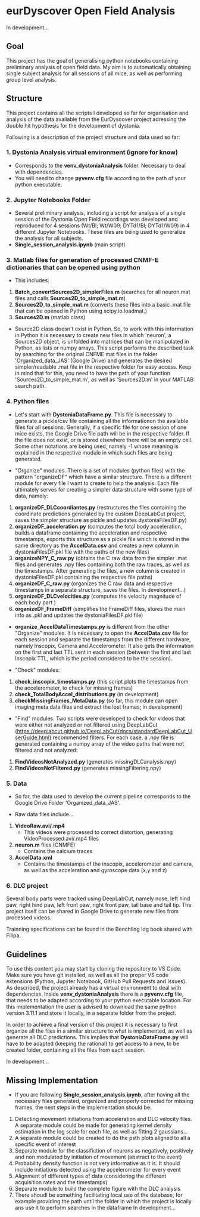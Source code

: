 # eurDyscover Open Field Analysis

In development...

## Goal
This project has the goal of generalising python notebooks containing preliminary analysis of open field data. My aim is to automatically obtaining single subject analysis for all sessions of all mice, as well as performing group level analysis.

## Structure

This project contains all the scripts I developed so far for organisation and analysis of the data available from the EurDyscover project adressing the double hit hypothesis for the development of dystonia.

Following is a description of the project structure and data used so far:

### 1. Dystonia Analysis virtual environment (ignore for know)
- Corresponds to the **venv_dystoniaAnalysis** folder. Necessary to deal with dependencies.
- You will need to change **pyvenv.cfg** file according to the path of your python executable.

### 2. Jupyter Notebooks Folder
- Several preliminary analysis, including a script for analysis of a single session of the Dystonia Open Field recordings was developed and reproduced for 4 sessions (Wt/Bl; Wt/W09; DYTd1/Bl; DYTd1/W09) in 4 different Jupyter Notebooks. These files are being used to generalize the analysis for all subjects.
- **Single_session_analysis.ipynb** (main script)

### 3. Matlab files for generation of processed CNMF-E dictionaries that can be opened using python
- This includes:
1. **Batch_convertSources2D_simplerFiles.m** (searches for all neuron.mat files and calls **Sources2D_to_simple_mat.m**)
2. **Sources2D_to_simple_mat.m** (converts these files into a basic .mat file that can be opened in Python using scipy.io.loadmat.)
3. **Sources2D.m** (matlab class)

- Source2D class doesn't exist in Python. So, to work with this information in Python it is necessary to create new files in which 'neuron', a Sources2D object, is unfolded into matrices that can be manipulated in Python, as lists or numpy arrays. This script performs the described task by searching for the original CNFME mat files in the folder 'Organized_data_JAS' (Google Drive) and generates the desired simpler/readable .mat file in the respective folder for easy access. Keep in mind that for this, you need to have the path of your function 'Sources2D_to_simple_mat.m', as well as 'Sources2D.m' in your MATLAB search path.

### 4. Python files

- Let's start with **DystoniaDataFrame.py**. This file is necessary to generate a pickle/csv file containing all the informationon the available files for all sessions. Generally, if a specific file for one session of one mice exists, the Google Drive file path will be in the respective folder. If the file does not exist, or is stored elsewhere there will be an empty cell. Some other notations are being used, namely -1 whose meaning is explained in the respective module in which such files are being generated. 

- "Organize" modules. There is a set of modules (python files) with the pattern "organizeDF" which have a similar structure. There is a different module for every file I want to create to help the analysis. Each file ultimately serves for creating a simpler data structure with some type of data, namely:
1. **organizeDF_DLCcoordiantes.py** (restructures the files containing the coordinate predictions generated by the custom DeepLabCut project, saves the simpler structure as pickle and updates dystoniaFilesDF.py)
2. **organizeDF_acceleration.py** (computes the total body acceleration, builds a dataframe containing the acceleration and respective timestamps, exports this structure as a pickle file which is stored in the same directory as the **AccelData.csv** and creates a new column in dystoniaFilesDF.pkl file with the paths of the new files)
3. **organizeNPY_C_raw.py** (obtains the C raw data from the simpler .mat files and generates .npy files containing both the raw traces, as well as the timestamps. After generating the files, a new column is created in dystoniaFilesDF.pkl containing the respective file paths) 
4. **organizeDF_C_raw.py** (organizes the C raw data and respective timestamps in a separate structure, saves the files. In development...)
5. **organizeDF_DLCvelocities.py** (computes the velocity magnitude of each body part )
6. **organizeDF_FrameDiff** (simplifies the FrameDiff files, stores the main info as .pkl and updates the dystoniaFilesDF.pkl file)

- **organize_AccelDataTimestamps.py** is different from the other "Organize" modules. It is necessary to open the **AccelData.csv** file for each session and separate the timestamps from the different hardware, namely Inscopix, Camera and Accelerometer. It also gets the information on the first and last TTL sent in each session (between the first and last Inscopix TTL, which is the period considered to be the session).
 
- "Check" modules:
1. **check_inscopix_timestamps.py** (this script plots the timestamps from the accelerometer, to check for missing frames)
2. **check_TotalBodyAccel_distributions.py** (in development)
3. **checkMissingFrames_MetaData.py** (so far, this module can open imaging meta data files and extract the lost frames; in development)

- "Find" modules. Two scripts were developed to check for videos that were either not analyzed or not filtered using DeepLabCut (https://deeplabcut.github.io/DeepLabCut/docs/standardDeepLabCut_UserGuide.html) recommended filters. For each case, a .npy file is generated containing a numpy array of the video paths that were not filtered and not analyzed:
1. **FindVideosNotAnalyzed.py** (generates missingDLCanalysis.npy)
2. **FindVideosNotFiltered.py** (generates missingFiltering.npy)

### 5. Data 

- So far, the data used to develop the current pipeline corresponds to the Google Drive Folder 'Organized_data_JAS'. 

- Raw data files include...
1. **VideoRaw.avi/.mp4**
    - This videos were processed to correct distortion, generating VideoProcessed.avi/.mp4 files
2. **neuron.m** files (CNMFE)
    - Contains the calcium traces
3. **AccelData.xml**
    - Contains the timestamps of the inscopix, accelerometer and camera, as well as the acceleration and gyroscope data (x,y and z)

### 6. DLC project

Several body parts were tracked using DeepLabCut, namely nose, left hind paw, right hind paw, left front paw, right front paw, tail base and tail tip.
The project itself can be shared in Google Drive to generate new files from processed videos.

Trainning specifications can be found in the Benchling log book shared with Filipa.

## Guidelines

To use this content you may start by cloning the repository to VS Code. Make sure you have git installed, as well as all the proper VS code extensions (Python, Jupyter Notebook, GitHub Pull Requests and Issues). As described, the project already has a virtual environment to deal with dependencies. Inside **venv_dystoniaAnalysis** there is a **pyvenv.cfg** file, that needs to be adapted according to your python executable location. For this implementation the user is advised to download the same python version 3.11.1 and store it locally, in a separate folder from the project.

In order to achieve a final version of this project it is necessary to first organize all the files in a similar structure to what is implemented, as well as generate all DLC predictions. This implies that **DystoniaDataFrame.py** will have to be adapted (keeping the rational) to get access to a new, to be created folder, containing all the files from each session.

In development...

## Missing Implementation

- If you are following **Single_session_analysis.ipynb**, after having all the necessary files generated, organized and properly corrected for missing frames, the next steps in the implementation should be:
1.  Detecting movement initiations from acceleration and DLC velocity files. A separate module could be made for generating kernel density estimation in the log scale for each file, as well as fitting 2 gaussians...
2. A separate module could be created to do the psth plots aligned to all a specific event of interest
3. Separate module for the classifiction of neurons as negatively, positively and non modulated by initiation of movement (abstract to the event)
4. Probability density function is not very informative as it is. It should include initiations detected using the accelerometer for every event
5. Alignment of different types of data (considering the different acquisition rates and the timestamps)
6. Separate module to build the complete figure with the DLC analysis
7. There shoudl be something facilitating local use of the database, for example providing the path until the folder in which the project is locally ans use it to perform searches in the dataframe
In development...

